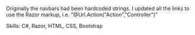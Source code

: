 Originally the navbars had been hardcoded strings.  I updated all the links to use the Razor markup, i.e. "@Url.Action("Action","Controller")"

Skills: C#, Razor, HTML, CSS, Bootstrap